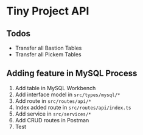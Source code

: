# Tiny Project API

## Todos

* Transfer all Bastion Tables
* Transfer all Pickem Tables

## Adding feature in MySQL Process

1. Add table in MySQL Workbench
2. Add interface model in `src/types/mysql/*`
3. Add route in `src/routes/api/*`
4. Index added route in `src/routes/api/index.ts`
5. Add service in `src/services/*`
6. Add CRUD routes in Postman
7. Test